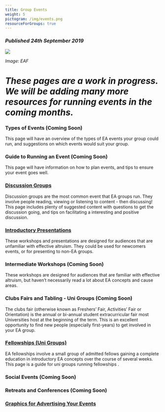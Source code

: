```yaml
---
title: Group Events
weight: 5
pictogram: /img/events.png
resourceForGroups: true
---
```

### _Published 24th September 2019_

<p class="large_image_wrapper">
<img src="/img/eventeaf.png" />
</p>

_Image: EAF_

# _These pages are a work in progress. We will be adding many more resources for running events in the coming months._

### Types of Events (Coming Soon)
This page will have an overview of the types of EA events your group could run, and suggestions on which events would suit your group.

### Guide to Running an Event (Coming Soon)
This page will have information on how to plan events, and tips to ensure your event goes well.

### [Discussion Groups](/events/discussions/)
Discussion groups are the most common event that EA groups run. They involve people reading, viewing or listening to content - then discussing! This page includes plenty of suggested content with questions to get the discussion going, and tips on facilitating a interesting and positive discussion.

### [Introductory Presentations](/events/intro/)
These workshops and presentations are designed for audiences that are unfamiliar with effective altruism. They could be used for newcomers events, or for presenting to non-EA groups.

### Intermediate Workshops (Coming Soon)
These workshops are designed for audiences that are familiar with effective altruism, but haven’t necessarily read a lot about EA concepts and cause areas.


### Clubs Fairs and Tabling - Uni Groups (Coming Soon)
The clubs fair (otherwise known as Freshers’ Fair,  Activities’ Fair or Orientation) is the annual or bi-annual student extracurricular fair most Universities host at the beginning of the term. This is an excellent opportunity to find new people (especially first-years) to get involved in your EA group.


### [Fellowships (Uni Groups)](/events/fellowships)
EA fellowships involve a small group of admitted fellows gaining a complete education in introductory EA concepts over the course of several weeks. This page is a guide for uni groups running fellowships.


### Social Events (Coming Soon)

### Retreats and Conferences (Coming Soon)

### [Graphics for Advertising Your Events](/graphics/)
